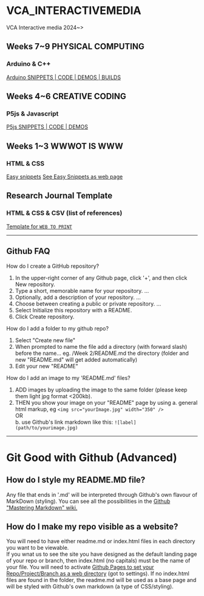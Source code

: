 # VCA_INTERACTIVEMEDIA
VCA Interactive media 2024~><br/>

## Weeks 7~9 PHYSICAL COMPUTING
### Arduino & C++
[Arduino SNIPPETS | CODE | DEMOS | BUILDS](https://github.com/karenanndonnachie/VCA_INTERACTIVEMEDIA/tree/main/Arduino/)

## Weeks 4~6 CREATIVE CODING
### P5js & Javascript
[P5js SNIPPETS | CODE | DEMOS](https://github.com/karenanndonnachie/VCA_INTERACTIVEMEDIA/tree/main/p5/)

## Weeks 1~3 WWWOT IS WWW
### HTML & CSS
[Easy snippets](easy_CSS_snippets.html)
[See Easy Snippets as web page](https://karenanndonnachie.github.io/VCA_INTERACTIVEMEDIA/easy_CSS_snippets.html)

## Research Journal Template
### HTML & CSS & CSV (list of references)
[Template for `WEB TO PRINT`](ResearchJournal/)


_____________________________________
## <strong>Github FAQ</strong>

How do I create a GitHub repository?
 1. In the upper-right corner of any Github page, click '+', and then click New repository.
 2. Type a short, memorable name for your repository. ...
 3. Optionally, add a description of your repository. ...
 4. Choose between creating a public or private repository. ...
 5. Select Initialize this repository with a README.
 6. Click Create repository.

How do I add a folder to my github repo?
 1. Select "Create new file"
 2. When prompted to name the file add a directory (with forward slash) before the name... eg. /Week 2/README.md the directory (folder and new "README.md" will get added automatically)
 3. Edit your new "README" 

How do I add an image to my 'README.md' files?
 1. ADD images by uploading the image to the same folder (please keep them light jpg format <200kb).
 2. THEN you show your image on your "README" page by using 
   a. general html markup, eg `<img src="yourImage.jpg" width="350" />`<br/>
 OR<br/>
   b.  use Github's link markdown like this: `![label](path/to/yourimage.jpg)`
_____________________________________
# Git Good with Github (Advanced)
## How do I style my README.MD file?
Any file that ends in '.md' will be interpreted through Github's own flavour of MarkDown (styling). You can see all the possibilities in the [Github "Mastering Markdown" wiki.](https://guides.github.com/features/mastering-markdown/)

## How do I make my repo visible as a website?
You will need to have either readme.md or index.html files in each directory you want to be viewable. <br/>
If you wnat us to see the site you have designed as the default landing page of your repo or branch, then index.html (no capitals) must be the name of your file.
You will need to activate [Github Pages to set your Repo/Project/Branch as a web directory](https://docs.github.com/en/pages/getting-started-with-github-pages/configuring-a-publishing-source-for-your-github-pages-site) (got to settings). If no index.html files are found in the folder, the readme.md will be used as a base page and will be styled with Github's own markdown (a type of CSS/styling).
